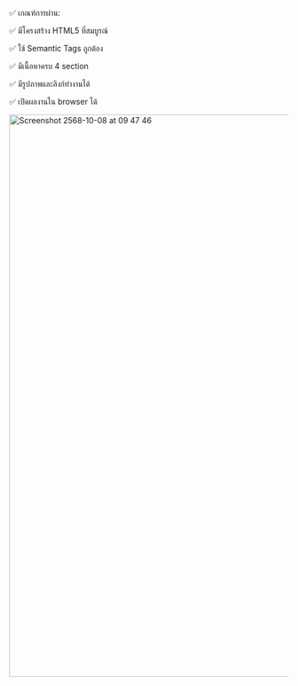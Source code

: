 ✅ เกณฑ์การผ่าน:

✅ มีโครงสร้าง HTML5 ที่สมบูรณ์

✅ ใช้ Semantic Tags ถูกต้อง

✅ มีเนื้อหาครบ 4 section

✅ มีรูปภาพและลิงก์ทำงานได้

✅ เปิดผลงานใน browser ได้

<img width="559" height="1014" alt="Screenshot 2568-10-08 at 09 47 46" src="https://github.com/user-attachments/assets/9705686b-f302-432e-9224-10a2d79c951b" />
